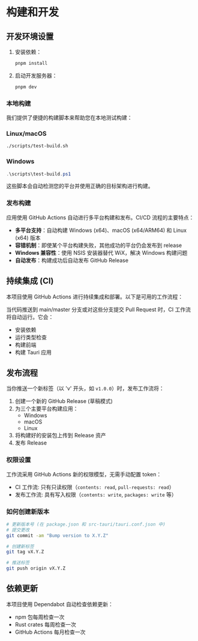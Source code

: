 # 构建和开发

## 开发环境设置

1. 安装依赖：
   ```bash
   pnpm install
   ```

2. 启动开发服务器：
   ```bash
   pnpm dev
   ```

### 本地构建

我们提供了便捷的构建脚本来帮助您在本地测试构建：

### Linux/macOS
```bash
./scripts/test-build.sh
```

### Windows
```powershell
.\scripts\test-build.ps1
```

这些脚本会自动检测您的平台并使用正确的目标架构进行构建。

### 发布构建

应用使用 GitHub Actions 自动进行多平台构建和发布。CI/CD 流程的主要特点：

- **多平台支持**：自动构建 Windows (x64)、macOS (x64/ARM64) 和 Linux (x64) 版本
- **容错机制**：即使某个平台构建失败，其他成功的平台仍会发布到 release
- **Windows 兼容性**：使用 NSIS 安装器替代 WiX，解决 Windows 构建问题
- **自动发布**：构建成功后自动发布 GitHub Release

## 持续集成 (CI)

本项目使用 GitHub Actions 进行持续集成和部署。以下是可用的工作流程：

当代码推送到 main/master 分支或对这些分支提交 Pull Request 时，CI 工作流将自动运行。它会：

- 安装依赖
- 运行类型检查
- 构建前端
- 构建 Tauri 应用

## 发布流程

当你推送一个新标签（以 'v' 开头，如 `v1.0.0`）时，发布工作流将：

1. 创建一个新的 GitHub Release (草稿模式)
2. 为三个主要平台构建应用：
   - Windows
   - macOS
   - Linux
3. 将构建好的安装包上传到 Release 资产
4. 发布 Release

### 权限设置

工作流采用 GitHub Actions 新的权限模型，无需手动配置 token：

- CI 工作流: 只有只读权限（`contents: read`, `pull-requests: read`）
- 发布工作流: 具有写入权限（`contents: write`, `packages: write` 等）

### 如何创建新版本

```bash
# 更新版本号 (在 package.json 和 src-tauri/tauri.conf.json 中)
# 提交更改
git commit -am "Bump version to X.Y.Z"

# 创建新标签
git tag vX.Y.Z

# 推送标签
git push origin vX.Y.Z
```

## 依赖更新

本项目使用 Dependabot 自动检查依赖更新：

- npm 包每周检查一次
- Rust crates 每周检查一次
- GitHub Actions 每月检查一次 
